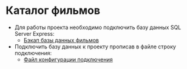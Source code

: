 # Каталог фильмов

- Для работы проекта необходимо подключить базу данных SQL Server Express:
	- [Бэкап базы данных фильмов](https://github.com/niczzzz/asp.net/tree/main/03_Movies/db)
- Подключить базу данных к проекту прописав в файле строку подключения:
	- [Файл конфигурации подключения](https://github.com/niczzzz/asp.net/blob/main/03_Movies/appsettings.json)
